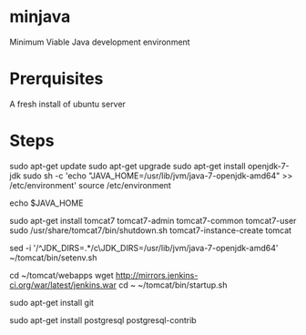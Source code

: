 minjava
=======

Minimum Viable Java development environment

Prerquisites
============

A fresh install of ubuntu server 

Steps
=====

sudo apt-get update
sudo apt-get upgrade
sudo apt-get install openjdk-7-jdk
sudo sh -c 'echo "JAVA_HOME=/usr/lib/jvm/java-7-openjdk-amd64" >> /etc/environment'
source /etc/environment

echo $JAVA_HOME

sudo apt-get install tomcat7 tomcat7-admin tomcat7-common tomcat7-user
sudo /usr/share/tomcat7/bin/shutdown.sh
tomcat7-instance-create tomcat

sed -i '/^JDK_DIRS=.*/c\JDK_DIRS=/usr/lib/jvm/java-7-openjdk-amd64' ~/tomcat/bin/setenv.sh

cd ~/tomcat/webapps
wget http://mirrors.jenkins-ci.org/war/latest/jenkins.war
cd ~
~/tomcat/bin/startup.sh

sudo apt-get install git

sudo apt-get install postgresql postgresql-contrib


